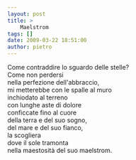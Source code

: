 ```yaml
---
layout: post
title: >
    Maelstrom
tags: []
date: 2009-03-22 18:51:00
author: pietro
---
```

Come contraddire lo sguardo delle stelle?<br/>Come non perdersi<br/>nella perfezione dell'abbraccio,<br/>mi metterebbe con le spalle al muro<br/>inchiodato al terreno<br/>con lunghe aste di dolore<br/>conficcate fino al cuore<br/>della terra e del suo sogno,<br/>del mare e del suo fianco,<br/>la scogliera<br/>dove il sole tramonta<br/>nella maestosità del suo maelstrom.
